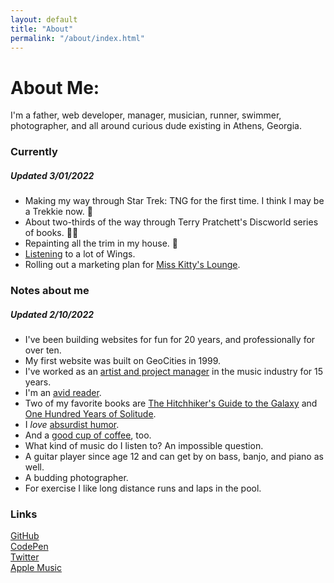 ```yaml
---
layout: default
title: "About"
permalink: "/about/index.html"
---
```


# About Me:
I'm a father, web developer, manager, musician, runner, swimmer, photographer, and all around curious dude existing in Athens, Georgia.

### Currently
##### Updated 3/01/2022
* Making my way through Star Trek: TNG for the first time. I think I may be a Trekkie now. 🖖
* About two-thirds of the way through Terry Pratchett's Discworld series of books. 🧙‍♂️
* Repainting all the trim in my house. 🎨
* [Listening](https://music.apple.com/profile/mattdecamp) to a lot of Wings.
* Rolling out a marketing plan for [Miss Kitty's Lounge](https://widespreadpanic.com/2021/08/31/miss-kittys-lounge/).


### Notes about me
##### Updated 2/10/2022
* I've been building websites for fun for 20 years, and professionally for over ten.
* My first website was built on GeoCities in 1999.
* I've worked as an [artist and project manager](https://www.linkedin.com/in/mattdecamp/) in the music industry for 15 years.
* I'm an [avid reader](/books).
* Two of my favorite books are [The Hitchhiker's Guide to the Galaxy](https://www.indiebound.org/book/9780345391803) and [One Hundred Years of Solitude](https://www.indiebound.org/book/9780060883287).
* I _love_ [absurdist humor](https://www.youtube.com/watch?v=aZJZK6rzjns).
* And a [good cup of coffee](https://counterculturecoffee.com/shop/coffee/forty-six), too.
* What kind of music do I listen to? An impossible question.
* A guitar player since age 12 and can get by on bass, banjo, and piano as well.
* A budding photographer.
* For exercise I like long distance runs and laps in the pool.

### Links

[GitHub](https://github.com/mattdecamp)  
[CodePen](https://codepen.io/mattdecamp)    
[Twitter](https://twitter.com/mpdecamp)   
[Apple Music](https://music.apple.com/profile/mattdecamp)